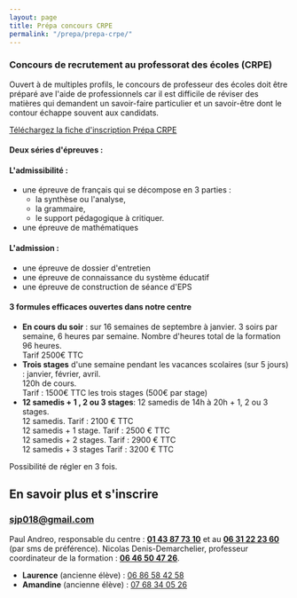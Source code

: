 ```yaml
---
layout: page
title: Prépa concours CRPE
permalink: "/prepa/prepa-crpe/"
---
```


### Concours de recrutement au professorat des écoles (CRPE)

Ouvert à de multiples profils, le concours de professeur des écoles doit être préparé ave l'aide de professionnels car il est difficile de réviser des matières qui demandent un savoir-faire particulier et un savoir-être dont le contour échappe souvent aux candidats.

<a href="/images/fiche_inscription_PREPA_CRPE_2019_2020.pdf">Téléchargez la fiche d'inscription Prépa CRPE</a>

#### Deux séries d'épreuves :

#### L'admissibilité :

* une épreuve de français qui se décompose en 3 parties :
  - la synthèse ou l'analyse, 
  - la grammaire, 
  - le support pédagogique à critiquer.
* une épreuve de mathématiques

#### L'admission :

* une épreuve de dossier d'entretien
* une épreuve de connaissance du système éducatif
* une épreuve de construction de séance d'EPS

#### 3 formules efficaces ouvertes dans notre centre

* **En cours du soir** : sur 16 semaines de septembre à janvier. 3 soirs par semaine, 6 heures par semaine. Nombre d'heures total de la formation 96 heures.  
  Tarif 2500€ TTC
* **Trois stages** d'une semaine pendant les vacances scolaires  (sur 5 jours) : janvier, février, avril.  
  120h  de cours.  
  Tarif : 1500€ TTC les trois stages (500€ par stage)
* **12 samedis + 1 , 2 ou 3 stages**: 12 samedis de 14h à 20h + 1, 2 ou 3 stages.  
  12 samedis. Tarif : 2100 € TTC  
  12 samedis + 1 stage. Tarif : 2500 € TTC  
  12 samedis + 2 stages. Tarif : 2900 € TTC  
  12 samedis + 3 stages Tarif : 3200 € TTC

Possibilité de régler en 3 fois. 

## En savoir plus et s'inscrire

### [sjp018@gmail.com](sjp018@gmail.com)

Paul Andreo, responsable du centre : **[01 43 87 73 10](tel:0143877310)** et au **[06 31 22 23 60](tel:0631222360)** (par sms de préférence).
Nicolas Denis-Demarchelier, professeur coordinateur de la formation :  **[06 46 50 47 26](tel:0646504726)**.

- **Laurence** (ancienne élève) : [06 86 58 42 58](tel:0686584258)
- **Amandine** (ancienne élève) : [07 68 34 05 26](tel:0768340526)
